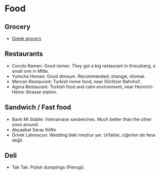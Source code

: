 # Food 

## Grocery

* [Greek grocery](http://www.tastehellas.de/supermarkt-feinkost)

## Restaurants

* Cocolo Ramen: Good ramen. They got a big restaurant in Kreuzberg, a small one in Mitte.
* Yumcha Heroes: Good dimsum. Recommended; shangai, shomai.
* Mercan Restaurant: Turkish home food, near Görlitzer Bahnhof. 
* Agora Restaurant: Turkish food and calm environment, near Heinrich-Heine-Strasse station.

## Sandwich / Fast food

* Banh Mi Stable: Vietnamase sandwiches. Much better than the other ones around.
* Akçaabat Saray Köfte
* Örnek Lahmacun: Wedding'deki meşhur yer. Urfalılar, ciğerleri de fena değil.

## Deli

* Tak Tak: Polish dumplings (Pierogi).

